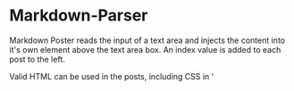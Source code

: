 # Markdown-Parser
Markdown Poster reads the input of a text area and injects the content into it's own element above the text area box. An index value is added to each post to the left. 

Valid HTML can be used in the posts, including CSS in '<style>' and JavaScript in '<script>'.